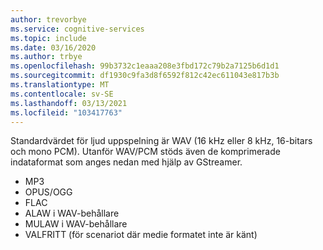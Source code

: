 ```yaml
---
author: trevorbye
ms.service: cognitive-services
ms.topic: include
ms.date: 03/16/2020
ms.author: trbye
ms.openlocfilehash: 99b3732c1eaaa208e3fbd172c79b2a7125b6d1d1
ms.sourcegitcommit: df1930c9fa3d8f6592f812c42ec611043e817b3b
ms.translationtype: MT
ms.contentlocale: sv-SE
ms.lasthandoff: 03/13/2021
ms.locfileid: "103417763"
---
```

Standardvärdet för ljud uppspelning är WAV (16 kHz eller 8 kHz, 16-bitars och mono PCM). Utanför WAV/PCM stöds även de komprimerade indataformat som anges nedan med hjälp av GStreamer.

- MP3
- OPUS/OGG
- FLAC
- ALAW i WAV-behållare
- MULAW i WAV-behållare
- VALFRITT (för scenariot där medie formatet inte är känt)
